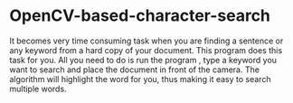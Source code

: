 # OpenCV-based-character-search

It becomes very time consuming task when you are finding a sentence or any keyword from a hard copy of your document.
This program does this task for you.  All you need to do is run the program , type a keyword you want to search and place the document in front of the camera. The algorithm will highlight the word for you, thus making it easy to search multiple words.
